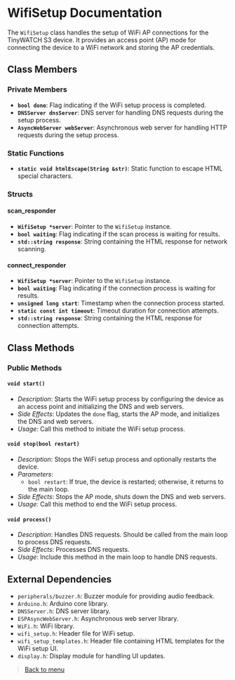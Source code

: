 # WifiSetup Documentation

The `WifiSetup` class handles the setup of WiFi AP connections for the TinyWATCH S3 device. It provides an access point (AP) mode for connecting the device to a WiFi network and storing the AP credentials.

## Class Members

### Private Members

- **`bool done`**: Flag indicating if the WiFi setup process is completed.
- **`DNSServer dnsServer`**: DNS server for handling DNS requests during the setup process.
- **`AsyncWebServer webServer`**: Asynchronous web server for handling HTTP requests during the setup process.

### Static Functions

- **`static void htmlEscape(String &str)`**: Static function to escape HTML special characters.

### Structs

#### scan_responder

- **`WifiSetup *server`**: Pointer to the `WifiSetup` instance.
- **`bool waiting`**: Flag indicating if the scan process is waiting for results.
- **`std::string response`**: String containing the HTML response for network scanning.

#### connect_responder

- **`WifiSetup *server`**: Pointer to the `WifiSetup` instance.
- **`bool waiting`**: Flag indicating if the connection process is waiting for results.
- **`unsigned long start`**: Timestamp when the connection process started.
- **`static const int timeout`**: Timeout duration for connection attempts.
- **`std::string response`**: String containing the HTML response for connection attempts.

## Class Methods

### Public Methods

#### `void start()`

- *Description*: Starts the WiFi setup process by configuring the device as an access point and initializing the DNS and web servers.
- *Side Effects*: Updates the `done` flag, starts the AP mode, and initializes the DNS and web servers.
- *Usage*: Call this method to initiate the WiFi setup process.

#### `void stop(bool restart)`

- *Description*: Stops the WiFi setup process and optionally restarts the device.
- *Parameters*:
  - `bool restart`: If true, the device is restarted; otherwise, it returns to the main loop.
- *Side Effects*: Stops the AP mode, shuts down the DNS and web servers.
- *Usage*: Call this method to end the WiFi setup process.

#### `void process()`

- *Description*: Handles DNS requests. Should be called from the main loop to process DNS requests.
- *Side Effects*: Processes DNS requests.
- *Usage*: Include this method in the main loop to handle DNS requests.

## External Dependencies

- `peripherals/buzzer.h`: Buzzer module for providing audio feedback.
- `Arduino.h`: Arduino core library.
- `DNSServer.h`: DNS server library.
- `ESPAsyncWebServer.h`: Asynchronous web server library.
- `WiFi.h`: WiFi library.
- `wifi_setup.h`: Header file for WiFi setup.
- `wifi_setup_templates.h`: Header file containing HTML templates for the WiFi setup UI.
- `display.h`: Display module for handling UI updates.

> [Back to menu](tw_docs.md)
